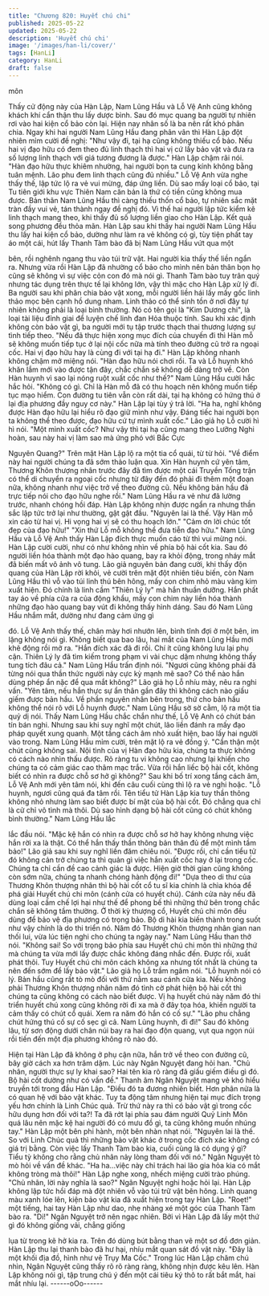```yaml
---
title: "Chương 820: Huyết chú chi"
published: 2025-05-22
updated: 2025-05-22
description: 'Huyết chú chi'
image: '/images/han-li/cover/'
tags: [HanLi]
category: HanLi
draft: false
---
```


môn

Thấy cử động này của Hàn Lập, Nam Lũng Hầu và Lỗ Vệ Anh
cũng không khách khí cẩn thận thu lấy dược bình.
Sau đó mục quang ba người tự nhiên rơi vào hai kiện cổ bảo còn
lại. Hiện nay nhân số là ba nên rất khó phân chia.
Ngay khi hai người Nam Lũng Hầu đang phân vân thì Hàn Lập
đột nhiên mỉm cười đề nghị:
"Như vậy đi, tại hạ cũng không thiếu cổ bảo. Nếu hai vị đạo hữu
có đem theo đủ linh thạch thì hai vị cứ lấy bảo vật và đưa ra số
lượng linh thạch với giá tương đương là được." Hàn Lập chậm rãi
nói.
"Hàn đạo hữu thực khiêm nhường, hai người bọn ta cung kính
không bằng tuân mệnh. Lão phu đem linh thạch cũng đủ nhiều."
Lỗ Vệ Anh vừa nghe thấy thế, lập tức lộ ra vẻ vui mừng, đáp ứng
liền. Dù sao mấy loại cổ bảo, tại Tu tiên giới khu vực Thiên Nam
căn bản là thứ có tiền cũng không mua được.
Bản thân Nam Lũng Hầu thì càng thiếu thốn cổ bảo, tự nhiên sắc
mặt tràn đầy vui vẻ, tán thành ngay đề nghị đó.
Vì thế hai người lập tức kiểm kê linh thạch mang theo, khi thấy đủ
số lượng liền giao cho Hàn Lập.
Kết quả song phương đều thỏa mãn.
Hàn Lập sau khi thấy hai người Nam Lũng Hầu thu lấy hai kiện cổ
bảo, dường như làm ra vẻ không có gì, tùy tiện phất tay áo một
cái, hút lấy Thanh Tàm bào đã bị Nam Lũng Hầu vứt qua một

bên, rồi nghênh ngang thu vào túi trữ vật.
Hai người kia thấy thế liền ngẩn ra. Nhưng vừa rồi Hàn Lập đã
nhường cổ bảo cho mình nên bản thân bọn họ cũng sẽ không vì
sự việc cỏn con đó mà nói gì.
Thanh Tàm bào tuy trân quý nhưng tác dụng trên thực tế lại
không lớn, vậy thì mặc cho Hàn Lập xử lý đi.
Ba người sau khi phân chia bảo vật xong, mỗi người liền hái lấy
mấy gốc linh thảo mọc bên cạnh hồ dung nham.
Linh thảo có thể sinh tồn ở nơi đây tự nhiên không phải là loại
bình thường. Nó có tên gọi là "Kim Dương chi", là loại tài liệu đỉnh
giai để luyện chế linh đan Hỏa thuộc tính.
Sau khi xác định không còn bảo vật gì, ba người mới tụ tập trước
thạch thai thương lượng sự tình tiếp theo.
"Nếu đã thực hiện xong mục đích của chuyến đi thì Hàn mỗ sẽ
không muốn tiếp tục ở lại nội cốc nữa mà tính theo đường cũ trở
ra ngoại cốc. Hai vị đạo hữu hay là cùng đi với tại hạ đi." Hàn Lập
không nhanh không chậm mở miệng nói.
"Hàn đạo hữu nói chơi rồi. Ta và Lỗ huynh khó khăn lắm mới vào
được tận đây, chắc chắn sẽ không dễ dàng trở về. Còn Hàn
huynh vì sao lại nóng ruột xuất cốc như thế?" Nam Lũng Hầu
cười hắc hắc hỏi.
"Không có gì. Chỉ là Hàn mỗ đã có thu hoạch nên không muốn
tiếp tục mạo hiểm. Con đường tu tiên vẫn còn rất dài, tại hạ không
có hứng thú ở lại địa phương đầy nguy cơ này." Hàn Lập lại tùy ý
trả lời.
"Ha ha, nghĩ không được Hàn đạo hữu lại hiểu rõ đạo giữ mình
như vậy. Đáng tiếc hai người bọn ta không thể theo được, đạo
hữu cứ tự mình xuất cốc." Lão giả họ Lỗ cười hì hì nói.
"Một mình xuất cốc? Như vậy thì tại hạ cũng mang theo Lưỡng
Nghi hoàn, sau này hai vị làm sao mà ứng phó với Bắc Cực

Nguyên Quang?" Trên mặt Hàn Lập lộ ra một tia cổ quái, từ từ
hỏi.
"Về điểm này hai người chúng ta đã sớm thảo luận qua. Xin Hàn
huynh cứ yên tâm, Thương Khôn thượng nhân trước đây đã tìm
được một cái Truyền Tống trận có thể di chuyển ra ngoại cốc
nhưng từ đây đến đó phải đi thêm một đoạn nữa, không nhanh
như việc trở về theo đường cũ. Nếu không bản hầu đã trực tiếp
nói cho đạo hữu nghe rồi." Nam Lũng Hầu ra vẻ như đã lường
trước, nhanh chóng hồi đáp.
Hàn Lập không nhịn được ngẩn ra nhưng thần sắc lập tức trở lại
như thường, gật gật đầu.
"Nguyên lai là thế. Vậy Hàn mỗ xin cáo từ hai vị. Hi vọng hai vị sẽ
có thu hoạch lớn."
"Cảm ơn lời chúc tốt đẹp của đạo hữu!"
"Xin thứ Lỗ mỗ không thể đưa tiễn đạo hữu."
Nam Lũng Hầu và Lỗ Vệ Anh thấy Hàn Lập đích thực muốn cáo
từ thì vui mừng nói.
Hàn Lập cười cười, như có như không nhìn về phía bộ hài cốt
kia. Sau đó người liền hóa thành một đạo hào quang, bay ra khỏi
động, trong nháy mắt đã biến mất vô ảnh vô tung.
Lão giả nguyên bản đang cười, khi thấy độn quang của Hàn Lập
rời khỏi, vẻ cười trên mặt đột nhiên tiêu biến, còn Nam Lũng Hầu
thì vỗ vào túi linh thú bên hông, mấy con chim nhỏ màu vàng kim
xuất hiện.
Đó chính là linh cầm "Thiên Lý ly" mà hắn thuần dưỡng.
Hắn phất tay áo về phía cửa ra của động khẩu, mấy con chim này
liền hóa thành những đạo hào quang bay vút đi không thấy hình
dáng.
Sau đó Nam Lũng Hầu nhắm mắt, dường như đang cảm ứng gì

đó.
Lỗ Vệ Anh thấy thế, chân mày hơi nhướn lên, bình tĩnh đợi ở một
bên, im lặng không nói gì.
Không biết qua bao lâu, hai mắt của Nam Lũng Hầu mới khẽ
động rồi mở ra.
"Hắn đích xác đã đi rồi. Chí ít cũng không lưu lại phụ cận. Thiên
Lý ly đã tìm kiếm trong phạm vi vài chục dặm nhưng không thấy
tung tích đâu cả." Nam Lũng Hầu trấn định nói.
"Ngươi cũng không phải đã từng nói qua thần thức người này cực
kỳ mạnh mẽ sao? Có thể nào hắn dùng phép ẩn nặc để qua mắt
không?" Lão giả họ Lỗ nhíu mày, nêu ra nghi vấn.
"Yên tâm, nếu hắn thực sự ẩn thân gần đây thì không cách nào
giấu giếm được bản hầu. Về phần nguyên nhân bên trong, thứ
cho bản hầu không thể nói rõ với Lỗ huynh được." Nam Lũng Hầu
sờ sờ cằm, lộ ra một tia quỷ dị nói.
Thấy Nam Lũng Hầu chắc chắn như thế, Lỗ Vệ Anh có chút bán
tín bán nghi. Nhưng sau khi suy nghĩ một chút, lão liền đánh ra
mấy đạo pháp quyết xung quanh.
Một tầng cách âm nhỏ xuất hiện, bao lấy hai người vào trong.
Nam Lũng Hầu mỉm cười, trên mặt lộ ra vẻ đồng ý.
"Cẩn thận một chút cũng không sai. Nội tình của vị Hàn đạo hữu
kia, chúng ta thực không có cách nào nhìn thấu được. Rõ ràng tu
vi không cao nhưng lại khiến cho chúng ta có cảm giác cao thâm
mạc trắc. Vừa rồi hắn liếc bộ hài cốt, không biết có nhìn ra được
chỗ sơ hở gì không?" Sau khi bố trí xong tầng cách âm, Lỗ Vệ
Anh mới yên tâm nói, khi đến câu cuối cùng thì lộ ra vẻ nghi hoặc.
"Lỗ huynh, ngươi cũng quá đa tâm rồi. Tên tiểu tử Hàn Lập kia tuy
thần thông không nhỏ nhưng làm sao biết được bí mật của bộ hài
cốt. Đó chẳng qua chỉ là cử chỉ vô tình mà thôi. Dù sao hình dạng
bộ hài cốt cũng có chút không bình thường." Nam Lũng Hầu lắc

lắc đầu nói.
"Mặc kệ hắn có nhìn ra được chỗ sơ hở hay không nhưng việc
hắn rời xa là thật. Có thể hắn thấy thần thông bản thân đủ để một
mình tầm bảo!" Lão giả sau khi suy nghĩ liền đăm chiêu nói.
"Được rồi, chỉ cần tiểu tử đó không cản trở chúng ta thì quản gì
việc hắn xuất cốc hay ở lại trong cốc. Chúng ta chỉ cần đề cao
cảnh giác là được. Hiện giờ thời gian cũng không còn sớm nữa,
chúng ta nhanh chóng hành động đi!"
"Dựa theo di thư của Thương Khôn thượng nhân thì bộ hài cốt cổ
tu sĩ kia chính là chìa khóa để phá giải Huyết chú chi môn (cánh
cửa có huyết chú). Cánh cửa này nếu đã dùng loại cấm chế lợi
hại như thế để phong bế thì những thứ bên trong chắc chắn sẽ
không tầm thường. Ở thời kỳ thượng cổ, Huyết chú chi môn đều
dùng để bảo vệ địa phương có trọng bảo. Bộ di hài kia biến thành
trong suốt như vậy chính là do thi triển nó. Năm đó Thương Khôn
thượng nhân gian nan thối lui, vừa lúc tiện nghi cho chúng ta ngày
nay." Nam Lũng Hầu than thở nói.
"Không sai! So với trọng bảo phía sau Huyết chú chi môn thì
những thứ mà chúng ta vừa mới lấy được chắc không đáng nhắc
đến. Được rồi, xuất phát thôi. Tuy Huyết chú chi môn cách không
xa nhưng tốt nhất là chúng ta nên đến sớm để lấy bảo vật." Lão
giả họ Lỗ trầm ngâm nói.
"Lỗ huynh nói có lý. Bản hầu cũng rất tò mò đối với thứ nằm sau
cánh cửa kia. Nếu không phải Thương Khôn thượng nhân năm đó
tình cờ phát hiện bộ hài cốt thì chúng ta cũng không có cách nào
biết được. Vị hạ huyết chú này năm đó thi triển huyết chú xong
cũng không rời đi xa mà ở đây tọa hóa, khiến người ta cảm thấy
có chút cổ quái. Xem ra năm đó hắn có cố sự."
"Lão phu chẳng chút hứng thú cố sự cố sẹc gì cả. Nam Lũng
huynh, đi đi!"
Sau đó không lâu, từ sơn động dưới chân núi bay ra hai đạo độn
quang, vụt qua ngọn núi rồi tiến đến một địa phương không rõ
nào đó.

Hiện tại Hàn Lập đã không ở phụ cận nữa, hắn trở về theo con
đường cũ, bây giờ cách xa hơn trăm dặm. Lúc này Ngân Nguyệt
đang hỏi han.
"Chủ nhân, người thực sự ly khai sao? Hai tên kia rõ ràng đã giấu
giếm điều gì đó. Bộ hài cốt dường như có vấn đề." Thanh âm
Ngân Nguyệt mang vẻ khó hiểu truyền tới trong đầu Hàn Lập.
"Điều đó ta đương nhiên biết. Hơn phân nửa là có quan hệ với
bảo vật khác. Tuy ta động tâm nhưng hiện tại mục đích trọng yếu
hơn chính là Linh Chúc quả. Trừ thứ này ra thì có bảo vật gì trong
cốc hữu dụng hơn đối với ta?! Ta đã rớt lại phía sau đám người
Quỷ Linh Môn quá lâu nên mặc kệ hai người đó có mưu đồ gì, ta
cũng không muốn nhúng tay." Hàn Lập một bên phi hành, một
bên nhàn nhạt nói.
"Nguyên lai là thế. So với Linh Chúc quả thì những bảo vật khác ở
trong cốc đích xác không có giá trị bằng. Còn việc lấy Thanh Tàm
bào kia, cuối cùng là có dụng ý gì? Tiểu tỳ không cho rằng chủ
nhân nảy lòng tham đối với nó." Ngân Nguyệt tò mò hỏi về vấn đề
khác.
"Ha ha…việc này chỉ trách hai lão gia hỏa kia có mắt không tròng
mà thôi!" Hàn Lập nghe xong, nhếch miệng cười trào phúng.
"Chủ nhân, lời này nghĩa là sao?" Ngân Nguyệt nghi hoặc hỏi lại.
Hàn Lập không lập tức hồi đáp mà đột nhiên vỗ vào túi trữ vật
bên hông.
Linh quang màu xanh lóe lên, kiện bảo vật kia đã xuất hiện trong
tay Hàn Lập.
"Roẹt!" một tiếng, hai tay Hàn Lập như dao, nhẹ nhàng xé một
góc của Thanh Tàm bào ra.
"Di!" Ngân Nguyệt trở nên ngạc nhiên.
Bởi vì Hàn Lập đã lấy một thứ gì đó không giống vải, chẳng giống

lụa từ trong kẽ hở kia ra. Trên đó dùng bút bằng than vẽ một sơ
đồ đơn giản. Hàn Lập thu lại thanh bào đã hư hại, nhíu mắt quan
sát đồ vật này.
"Đây là một khối địa đồ, hình như vẽ Trụy Ma Cốc." Trong lúc Hàn
Lập chăm chú nhìn, Ngân Nguyệt cũng thấy rõ rõ ràng ràng,
không nhịn được kêu lên.
Hàn Lập không nói gì, tập trung chú ý đến một cái tiêu ký thô to
rất bắt mắt, hai mắt nhíu lại.
------oOo------
